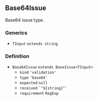 Base64Issue
-----------

Base64 issue type.

### Generics

*   `TInput` `extends string`

### Definition

*   `Base64Issue` `extends BaseIssue<TInput>`
    *   `kind` `'validation'`
    *   `type` `'base64'`
    *   `expected` `null`
    *   `received` `` `"${string}"` ``
    *   `requirement` `RegExp`
